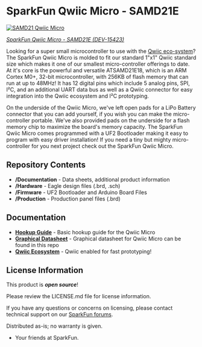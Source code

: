 SparkFun Qwiic Micro - SAMD21E
========================================

[![SAMD21 Qwiic Micro](https://cdn.sparkfun.com//assets/parts/1/3/9/8/0/15423-SparkFun_Qwiic_Micro_-_SAMD21-01b.jpg)](https://www.sparkfun.com/products/15423)


[*SparkFun Qwiic Micro - SAMD21E (DEV-15423)*](https://www.sparkfun.com/products/15423)

Looking for a super small microcontroller to use with the [Qwiic eco-system](https://www.sparkfun.com/qwiic)? The SparkFun Qwiic Micro is molded to fit our standard 1"x1" Qwiic standard size which makes it one of our smallest micro-controller offerings to date. At it's core is the powerful and versatile ATSAMD21E18, which is an ARM Cortex M0+, 32-bit microcontroller, with 256KB of flash memory that can run at up to 48MHz! It has 12 digital pins which include 5 analog pins, SPI, I²C, and an additional UART data bus as well as a Qwiic connector for easy integration into the Qwiic ecosystem and I²C prototyping.

On the underside of the Qwiic Micro, we've left open pads for a LiPo Battery connector that you can add yourself, if you wish you can make the micro-controller portable. We've also provided pads on the underside for a flash memory chip to maximize the board's memory capacity. The SparkFun Qwiic Micro comes programmed with a UF2 Bootloader making it easy to program with easy driver installation! If you need a tiny but mighty micro-controller for you next project check out the SparkFun Qwiic Micro.

Repository Contents
-------------------

* **/Documentation** - Data sheets, additional product information
* **/Hardware** - Eagle design files (.brd, .sch)
* **/Firmware** - UF2 Bootloader and Arduino Board Files
* **/Production** - Production panel files (.brd)

Documentation
--------------
* **[Hookup Guide](https://learn.sparkfun.com/tutorials/sparkfun-qwiic-micro-samd21e-hookup-guide)** - Basic hookup guide for the Qwiic Micro
* **[Graphical Datasheet](https://github.com/sparkfun/Graphical_Datasheets)** - Graphical datasheet for Qwiic Micro can be found in this repo
* **[Qwiic Ecosystem](https://www.sparkfun.com/qwiic)** - Qwiic enabled for fast prototyping!

License Information
-------------------

This product is _**open source**_! 

Please review the LICENSE.md file for license information. 

If you have any questions or concerns on licensing, please contact technical support on our [SparkFun forums](https://forum.sparkfun.com/viewforum.php?f=152).

Distributed as-is; no warranty is given.

- Your friends at SparkFun.

_<COLLABORATION CREDIT>_
